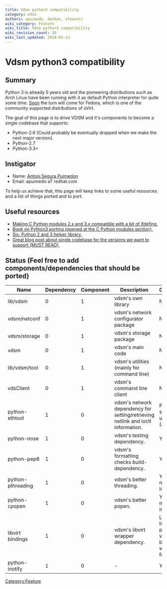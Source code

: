```yaml
---
title: Vdsm python3 compatibility
category: vdsm
authors: apuimedo, danken, vfeenstr
wiki_category: Feature
wiki_title: Vdsm python3 compatibility
wiki_revision_count: 10
wiki_last_updated: 2014-03-13
---
```


# Vdsm python3 compatibility

## Summary

Python 3 is already 5 years old and the pioneering distributions such as Arch Linux have been running with it as default Python interpreter for quite some time. [Soon](https://fedoraproject.org/wiki/Changes/Python_3_as_Default) the turn will come for Fedora, which is one of the community supported distributions of oVirt.

The goal of this page is to drive VDSM and it's components to become a single codebase that supports:

*   Python-2.6 (Could probably be eventually dropped when we make the next major version).
*   Python-2.7
*   Python-3.3+

## Instigator

*   Name: [ Antoni Segura Puimedon](User:APuimedo)
*   Email: apuimedo aT redhat.com

To help us achieve that, this page will keep links to some useful resources and a list of things ported and to port.

## Useful resources

*   [Making C Python modules 2.x and 3.x compatible with a bit of ifdefing.](http://docs.python.org/3/howto/cporting.html)
*   [Book on Python3 porting (opened at the C Python modules section).](http://python3porting.com/cextensions.html)
*   [Six: Python 2 and 3 helper library.](http://pythonhosted.org/six/)
*   [Great blog post about single codebase for the versions we want to support (MUST READ).](http://lucumr.pocoo.org/2013/5/21/porting-to-python-3-redux/)

## Status (Feel free to add components/dependencies that should be ported)

| Name              | Dependency | Component | Description                                                                     | Completion                                                  |
|-------------------|------------|-----------|---------------------------------------------------------------------------------|-------------------------------------------------------------|
| lib/vdsm          | 0          | 1         | vdsm's own library                                                              | No                                                          |
| vdsm/netconf      | 0          | 1         | vdsm's network configurator package                                             | No                                                          |
| vdsm/storage      | 0          | 1         | vdsm's storage package                                                          | No                                                          |
| vdsm              | 0          | 1         | vdsm's main code                                                                | No                                                          |
| lib/vdsm/tool     | 0          | 1         | vdsm's utilities (mainly for command line)                                      | No                                                          |
| vdsClient         | 0          | 1         | vdsm's command line client                                                      | No                                                          |
| python-ethtool    | 1          | 0         | vdsm's network dependency for setting/retrieving netlink and ioctl information. | Patch submitted upstream (apuimedo)                         |
| python-nose       | 1          | 0         | vdsm's testing dependency.                                                      | Yes                                                         |
| python-pep8       | 1          | 0         | vdsm's formatting checks build-dependency.                                      | Yes                                                         |
| python-pthreading | 1          | 0         | vdsm's better threading.                                                        | Yes (not necessary in Python3)                              |
| python-cpopen     | 1          | 0         | vdsm's better popen.                                                            | Yes (not necessary in Python3)                              |
| libvirt bindings  | 1          | 0         | vdsm's libvirt wrapper dependency.                                              | Latest libvirt-python GIT version builds wrappers for both. |
| python-inotify    | 1          | 0         | -                                                                               | Yes                                                         |

<Category:Feature>
